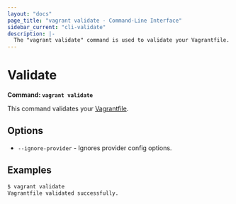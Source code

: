 ```yaml
---
layout: "docs"
page_title: "vagrant validate - Command-Line Interface"
sidebar_current: "cli-validate"
description: |-
  The "vagrant validate" command is used to validate your Vagrantfile.
---
```


# Validate

**Command: `vagrant validate`**

This command validates your [Vagrantfile](/docs/vagrantfile/).

## Options

* `--ignore-provider` - Ignores provider config options.

## Examples

```sh
$ vagrant validate
Vagrantfile validated successfully.
```
